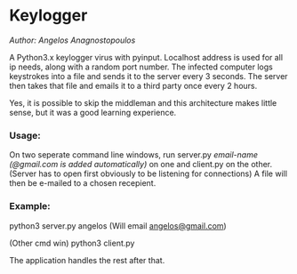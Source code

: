 # Keylogger
*Author: Angelos Anagnostopoulos*

A Python3.x keylogger virus with pyinput.
Localhost address is used for all ip needs, along with a random port number.
The infected computer logs keystrokes into a file and sends it to the server every 3 seconds.
The server then takes that file and emails it to a third party once every 2 hours.

Yes, it is possible to skip the middleman and this architecture makes little sense, but it was
a good learning experience.

### Usage:

On two seperate command line windows, run server.py *email-name (@gmail.com is added automatically)* on one and client.py on the other.
(Server has to open first obviously to be listening for connections)
A file will then be e-mailed to a chosen recepient.

### Example:

python3 server.py angelos (Will email angelos@gmail.com)

(Other cmd win)
python3 client.py

The application handles the rest after that.
